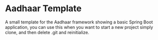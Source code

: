 # Aadhaar Template

A small template for the Aadhaar framework showing a basic Spring Boot application, you can use this when you want to start a new project
simply clone, and then delete .git and reinitialize.
